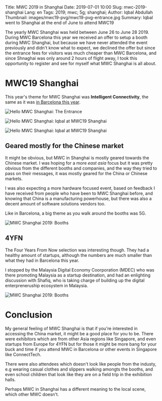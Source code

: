 Title: MWC 2019 in Shanghai
Date: 2019-07-01 10:00
Slug: mwc-2019-shanghai
Lang: en
Tags: 2019; mwc; 5g; shanghai;
Author: Iqbal Abdullah
Thumbnail: images/mwc19-pvg/mwc19-pvg-entrance.jpg
Summary: Iqbal went to Shanghai at the end of June to attend MWC19

The yearly MWC Shanghai was held between June 26 to June 28 2019. During MWC
Barcelona this year we received an offer to setup a booth during MWC Shanghai,
but because we have never attended the event previously and didn't know what to
expect, we declined the offer but since the entrance fees for visitors was much
cheaper than MWC Barcelona, and since Shnaghai was only around 2 hours of flight
away, I took this opportunity to register and see
for myself what MWC Shanghai is all about.

# MWC19 Shanghai

This year's theme for MWC Shanghai was **Intelligent Connectivity**, the same as
it was [in Barcelona this year]({filename}/Events/mwc19-barcelona-report-en.md).

![Hello MWC Shanghai: The Entrance]({filename}/images/mwc19-pvg/mwc19-pvg-entrance.jpg)

![Hello MWC Shanghai: Iqbal at MWC19 Shanghai]({filename}/images/mwc19-pvg/mwc19-pvg-iqbal.jpg)

![Hello MWC Shanghai: Iqbal at MWC19 Shanghai]({filename}/images/mwc19-pvg/mwc-map-reg-collage.jpg)

## Geared mostly for the Chinese market

It might be obvious, but MWC in Shanghai is mostly geared towards the Chinese
market. I was hoping for a more _east asia_ focus but it was pretty obvious from
the different booths and companies, and the way they tried to pass on their
messages, it was mostly geared for the China or Chinese markets.

I was also expecting a more hardware focused event, based on feedback I have
received from people who have been to MWC Shanghai before, and knowing that
China is a manufacturing powerhouse, but there was also a decent amount of
software solutions vendors too.

Like in Barcelona, a big theme as you walk around the booths was 5G.

![MWC Shanghai 2019: Booths]({filename}/images/mwc19-pvg/mwc19-pvg-smaller-booths.jpg)

## 4YFN

The Four Years From Now selection was interesting though. They had a healthy
amount of startups, although the numbers are much smaller than what they had in
Barcelona this year.

I stopped by the Malaysia Digital Economy Coorporation (MDEC) who was there
promoting Malaysia as a startup destination, and had an enlighting discussion
with Shafiq, who is taking charge of building up the digital enterpreneruship
ecosystem in Malaysia.

![MWC Shanghai 2019: Booths]({filename}/images/mwc19-pvg/with-mdec-shafiq.jpg)

# Conclusion

My general feeling of MWC Shanghai is that if you're interested in accessing the
China market, it might be a good place for you to be. There were exhibitors
which are from other Asia regions like Singapore, and even startups from Europe
for 4YFN but for those it might be more bang for your buck and time if you
attend MWC in Barcelona or other events in Singapore like ConnectTech.

There were also attendees which doesn't look like people from the industy, e.g
wearing casual clothes and slippers walking amongts the booths, and even
school children that look like they are on a field trip in the exhibition halls.

Perhaps MWC in Shanghai has a different meaning to the local scene, which other
MWC doesn't.

